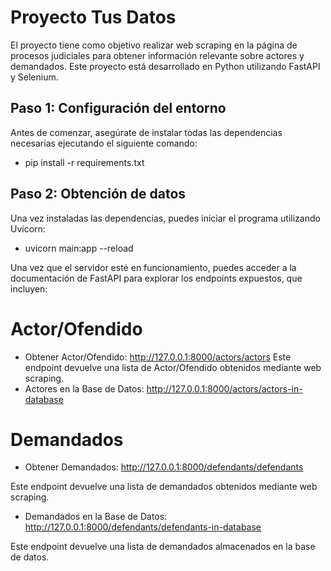 # Proyecto Tus Datos

El proyecto tiene como objetivo realizar web scraping en la página de procesos judiciales para obtener información relevante sobre actores y demandados. Este proyecto está desarrollado en Python utilizando FastAPI y Selenium.

## Paso 1: Configuración del entorno

Antes de comenzar, asegúrate de instalar todas las dependencias necesarias ejecutando el siguiente comando:

- pip install -r requirements.txt

## Paso 2: Obtención de datos

Una vez instaladas las dependencias, puedes iniciar el programa utilizando Uvicorn:

- uvicorn main:app --reload

Una vez que el servidor esté en funcionamiento, puedes acceder a la documentación de FastAPI para explorar los endpoints expuestos, que incluyen:

# Actor/Ofendido

- Obtener Actor/Ofendido: http://127.0.0.1:8000/actors/actors
Este endpoint devuelve una lista de Actor/Ofendido obtenidos mediante web scraping.
- Actores en la Base de Datos: http://127.0.0.1:8000/actors/actors-in-database

# Demandados
- Obtener Demandados: http://127.0.0.1:8000/defendants/defendants

Este endpoint devuelve una lista de demandados obtenidos mediante web scraping.

- Demandados en la Base de Datos: http://127.0.0.1:8000/defendants/defendants-in-database

Este endpoint devuelve una lista de demandados almacenados en la base de datos.






